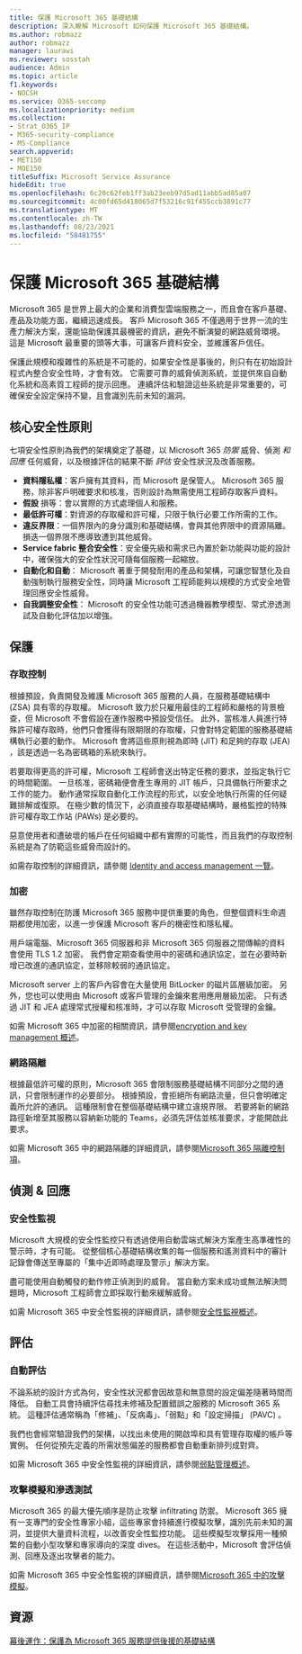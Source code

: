 ```yaml
---
title: 保護 Microsoft 365 基礎結構
description: 深入瞭解 Microsoft 如何保護 Microsoft 365 基礎結構。
ms.author: robmazz
author: robmazz
manager: laurawi
ms.reviewer: sosstah
audience: Admin
ms.topic: article
f1.keywords:
- NOCSH
ms.service: O365-seccomp
ms.localizationpriority: medium
ms.collection:
- Strat_O365_IP
- M365-security-compliance
- MS-Compliance
search.appverid:
- MET150
- MOE150
titleSuffix: Microsoft Service Assurance
hideEdit: true
ms.openlocfilehash: 6c20c62feb1ff3ab23eeb97d5ad11abb5ad85a07
ms.sourcegitcommit: 4c00fd65d418065d7f53216c91f455ccb3891c77
ms.translationtype: MT
ms.contentlocale: zh-TW
ms.lasthandoff: 08/23/2021
ms.locfileid: "58481755"
---
```

# <a name="securing-the-microsoft-365-infrastructure"></a>保護 Microsoft 365 基礎結構

Microsoft 365 是世界上最大的企業和消費型雲端服務之一，而且會在客戶基礎、產品及功能方面，繼續迅速成長。 客戶 Microsoft 365 不僅適用于世界一流的生產力解決方案，還能協助保護其最機密的資訊，避免不斷演變的網路威脅環境。 這是 Microsoft 最重要的頭等大事，可讓客戶資料安全，並維護客戶信任。

保護此規模和複雜性的系統是不可能的，如果安全性是事後的，則只有在初始設計程式內整合安全性時，才會有效。 它需要可靠的威脅偵測系統，並提供來自自動化系統和高素質工程師的提示回應。 連續評估和驗證這些系統是非常重要的，可確保安全設定保持不變，且會識別先前未知的漏洞。

## <a name="core-security-principles"></a>核心安全性原則

七項安全性原則為我們的架構奠定了基礎，以 Microsoft 365 *防禦* 威脅、偵測 *和回應* 任何威脅，以及根據評估的結果不斷 *評估* 安全性狀況及改善服務。

- **資料隱私權**：客戶擁有其資料，而 Microsoft 是保管人。 Microsoft 365 服務，除非客戶明確要求和核准，否則設計為無需使用工程師存取客戶資料。
- **假設** 損等：會以實際的方式處理個人和服務。
- **最低許可權**：對資源的存取權和許可權，只限于執行必要工作所需的工作。
- **違反界限**：一個界限內的身分識別和基礎結構，會與其他界限中的資源隔離。 損迭一個界限不應導致遭到其他威脅。
- **Service fabric 整合安全性**：安全優先級和需求已內置於新功能與功能的設計中，確保強大的安全性狀況可隨每個服務一起縮放。
- **自動化和自動**： Microsoft 著重于開發耐用的產品和架構，可讓您智慧化及自動強制執行服務安全性，同時讓 Microsoft 工程師能夠以規模的方式安全地管理回應安全性威脅。
- **自我調整安全性**： Microsoft 的安全性功能可透過機器教學模型、常式滲透測試及自動化評估加以增強。

## <a name="protection"></a>保護

### <a name="access-control"></a>存取控制

根據預設，負責開發及維護 Microsoft 365 服務的人員，在服務基礎結構中 (ZSA) 具有零的存取權。 Microsoft 致力於只雇用最佳的工程師和嚴格的背景檢查，但 Microsoft 不會假設在運作服務中預設受信任。 此外，當核准人員進行特殊許可權存取時，他們只會獲得有限期限的存取權，只會對特定範圍的服務基礎結構執行必要的動作。 Microsoft 會將這些原則視為即時 (JIT) 和足夠的存取 (JEA) ，該是透過一名為密碼箱的系統來執行。

若要取得更高的許可權，Microsoft 工程師會送出特定任務的要求，並指定執行它的時間範圍。 一旦核准，密碼箱便會產生專用的 JIT 帳戶，只具備執行所要求之工作的能力。 動作通常採取自動化工作流程的形式，以安全地執行所需的任何疑難排解或復原。 在極少數的情況下，必須直接存取基礎結構時，嚴格監控的特殊許可權存取工作站 (PAWs) 是必要的。

惡意使用者和遭破壞的帳戶在任何組織中都有實際的可能性，而且我們的存取控制系統是為了防範這些威脅而設計的。

如需存取控制的詳細資訊，請參閱 [Identity and access management 一覽](assurance-identity-and-access-management.md)。

### <a name="encryption"></a>加密

雖然存取控制在防護 Microsoft 365 服務中提供重要的角色，但整個資料生命週期都使用加密，以進一步保護 Microsoft 客戶的機密性和隱私權。

用戶端電腦、Microsoft 365 伺服器和非 Microsoft 365 伺服器之間傳輸的資料會使用 TLS 1.2 加密。 我們會定期查看使用中的密碼和通訊協定，並在必要時新增已改進的通訊協定，並移除較弱的通訊協定。

Microsoft server 上的客戶內容會在大量使用 BitLocker 的磁片區層級加密。 另外，您也可以使用由 Microsoft 或客戶管理的金鑰來套用應用層級加密。 只有透過 JIT 和 JEA 處理常式授權和核准時，才可以存取 Microsoft 受管理的金鑰。

如需 Microsoft 365 中加密的相關資訊，請參閱[encryption and key management 概述](assurance-encryption.md)。

### <a name="network-isolation"></a>網路隔離

根據最低許可權的原則，Microsoft 365 會限制服務基礎結構不同部分之間的通訊，只會限制運作的必要部分。 根據預設，會拒絕所有網路流量，但只會明確定義所允許的通訊。 這種限制會在整個基礎結構中建立違規界限。 若要將新的網路路徑新增至其服務以容納新功能的 Teams，必須先評估並核准要求，才能開啟此要求。

如需 Microsoft 365 中的網路隔離的詳細資訊，請參閱[Microsoft 365 隔離控制項](/microsoft-365/enterprise/microsoft-365-isolation-controls)。

## <a name="detection--response"></a>偵測 & 回應

### <a name="security-monitoring"></a>安全性監視

Microsoft 大規模的安全性監控只有透過使用自動雲端式解決方案產生高準確性的警示時，才有可能。 從整個核心基礎結構收集的每一個服務和遙測資料中的審計記錄會傳送至專屬的「集中近即時處理及警示」解決方案。

盡可能使用自動觸發的動作修正偵測到的威脅。 當自動方案未成功或無法解決問題時，Microsoft 工程師會立即採取行動來緩解威脅。

如需 Microsoft 365 中安全性監視的詳細資訊，請參閱[安全性監視概述](assurance-security-monitoring.md)。

## <a name="assessment"></a>評估

### <a name="automated-assessments"></a>自動評估

不論系統的設計方式為何，安全性狀況都會因故意和無意間的設定偏差隨著時間而降低。 自動工具會持續評估尋找未修補及配置錯誤之服務的 Microsoft 365 系統。 這種評估通常稱為「修補」、「反病毒」、「弱點」和「設定掃描」 (PAVC) 。

我們也會經常驗證我們的架構，以找出未使用的開啟埠和具有管理存取權的帳戶等實例。 任何從預先定義的所需狀態偏差的服務都會自動重新排列成對齊。

如需 Microsoft 365 中安全性監視的詳細資訊，請參閱[弱點管理概述](assurance-vulnerability-management.md)。

### <a name="attack-simulation-and-penetration-testing"></a>攻擊模擬和滲透測試

Microsoft 365 的最大優先順序是防止攻擊 infiltrating 防禦。 Microsoft 365 擁有一支專門的安全性專家小組，這些專家會持續進行模擬攻擊，識別先前未知的漏洞，並提供大量資料流程，以改善安全性監控功能。 這些模擬型攻擊採用一種頻繁的自動小型攻擊和專家導向的深度 dives。 在這些活動中，Microsoft 會評估偵測、回應及逐出攻擊者的能力。

如需 Microsoft 365 中安全性監視的詳細資訊，請參閱[Microsoft 365 中的攻擊模擬](assurance-monitoring-and-testing.md)。

## <a name="resources"></a>資源

[幕後運作：保護為 Microsoft 365 服務提供後援的基礎結構](https://download.microsoft.com/download/c/4/5/c45b197e-f0d9-4f40-bd5f-ed8fc7d0cd8c/M365DCSecurityIntro_Whitepaper.pdf)
